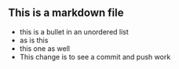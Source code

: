 ## This is a markdown file
* this is a bullet in an unordered list
* as is this
* this one as well
* This change is to see a commit and push work
